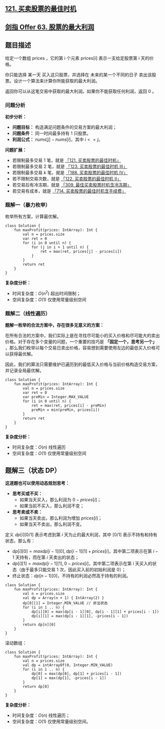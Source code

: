 ## [121. 买卖股票的最佳时机](https://leetcode.cn/problems/best-time-to-buy-and-sell-stock/)
## [剑指 Offer 63. 股票的最大利润](https://leetcode.cn/problems/gu-piao-de-zui-da-li-run-lcof/?favorite=xb9nqhhg)

## 题目描述

给定一个数组 prices ，它的第 i 个元素 prices[i] 表示一支给定股票第 i 天的价格。

你只能选择 某一天 买入这只股票，并选择在 未来的某一个不同的日子 卖出该股票。设计一个算法来计算你所能获取的最大利润。

返回你可以从这笔交易中获取的最大利润。如果你不能获取任何利润，返回 0 。

### 问题分析

**初步分析：**

- **问题目标：** 构造满足问题条件的交易方案的最大利润；
- **问题条件：** 同一时间最多持有 $1$ 只股票。
- **利润公式：** $nums[j] - nums[i]$，其中 $i <= j$。

**问题扩展：**

- 若限制最多交易 $1$ 笔，就是 [「121. 买卖股票的最佳时机」](https://leetcode.cn/problems/best-time-to-buy-and-sell-stock/solutions/2466374/yi-ti-san-jie-ju-jue-hua-li-hu-shao-zhua-ubf7/)
- 若限制最多交易 $2$ 笔，就是 [「123. 买卖股票的最佳时机 III」](https://leetcode.cn/problems/best-time-to-buy-and-sell-stock-iii/solutions/2466387/yi-ti-er-jie-ju-jue-hua-li-hu-shao-zhuan-wpeg/)
- 若限制最多交易 $k$ 笔，就是 [「188. 买卖股票的最佳时机 IV」](https://leetcode.cn/problems/best-time-to-buy-and-sell-stock-iv/solutions/2466386/yi-ti-yi-jie-ju-jue-hua-li-hu-shao-zhuan-f2az/)
- 若不限制交易次数，就是 [「122. 买卖股票的最佳时机 II」](https://leetcode.cn/problems/best-time-to-buy-and-sell-stock-ii/solutions/2466376/yi-ti-er-jie-ju-jue-hua-li-hu-shao-zhuan-85r3/) 
- 若交易后有冷冻期，就是 [「309. 最佳买卖股票时机含冷冻期」](https://leetcode.cn/problems/best-time-to-buy-and-sell-stock-with-cooldown/solutions/2466391/yi-ti-yi-jie-ju-jue-hua-li-hu-shao-zhuan-lo2y/)
- 若交易有成本，就是 [「714. 买卖股票的最佳时机含手续费」](https://leetcode.cn/problems/best-time-to-buy-and-sell-stock-with-transaction-fee/solutions/2466392/yi-ti-yi-jie-ju-jue-hua-li-hu-shao-zhuan-3vko/)

### 题解一（暴力枚举）

枚举所有方案，计算最优解。

```
class Solution {
    fun maxProfit(prices: IntArray): Int {
        val n = prices.size
        var ret = 0
        for (i in 0 until n) {
            for (j in i + 1 until n) {
                ret = max(ret, prices[j] - prices[i])
            }
        }
        return ret
    }
}
```

**复杂度分析：**

- 时间复杂度：$O(n^2)$ 超出时间限制；
- 空间复杂度：$O(1)$ 仅使用常量级别空间

### 题解二（线性遍历）

**题解一枚举的合法方案中，存在很多无意义的方案：**

在所有合法的方案中，我们实际上是在寻找尽可能小的买入价格和尽可能大的卖出价格。对于存在多个变量的问题，一个重要的技巧是 **「固定一个，思考另一个」** ，那么我们枚举以每个交易日卖出价格，容易想到需要使用左边的最低买入价格可以获得最优解。

因此，我们的算法只需要维护已遍历到的最低买入价格与当前价格构造交易方案，并记录全局最优解。

```
class Solution {
    fun maxProfit(prices: IntArray): Int {
        val n = prices.size
        var ret = 0
        var preMin = Integer.MAX_VALUE
        for (i in 0 until n) {
            ret = max(ret, prices[i] - preMin)
            preMin = min(preMin, prices[i])
        }
        return ret
    }
}
```

**复杂度分析：**

- 时间复杂度：$O(n)$ 线性遍历
- 空间复杂度：$O(1)$ 仅使用常量级别空间

## 题解三（状态 DP）

**这道题也可以使用动态规划思考：**

- **思考买或不买：**
    - 如果当天买入，那么利润为 $0 - prices[i]$；
    - 如果当前不买入，那么利润不变；
- **思考卖或不卖：**
    - 如果当天卖出，那么利润为增加 $prices[i]$；
    - 如果当天不卖出，那么利润不变。

定义 $dp[i][0/1]$ 表示考虑到第 $i$ 天为止的最大利润，其中 [0/1] 表示不持有和持有状态，那么有：

- $dp[i][0] = max{dp[i - 1][0], dp[i - 1][1] + prices[i]}$，其中第二项表示在第 $i - 1$ 天持有，而在第 $i$ 天卖出的状态；
- $dp[i][1] = max{dp[i - 1][1], 0 - prices[i]}$，其中第二项表示在第 i 天买入的状态（由于最多只能交易 $1$ 次，因此买入前的初始利润是 $0$）；
- 终止状态：$dp[n - 1][0]$，不持有的利润必然高于持有的利润。

```
class Solution {
    fun maxProfit(prices: IntArray): Int {
        val n = prices.size
        val dp = Array(n + 1) { IntArray(2) }
        dp[0][1] = Integer.MIN_VALUE // 非法状态
        for (i in 1 .. n) {
            dp[i][0] = max(dp[i - 1][0], dp[i - 1][1] + prices[i - 1])
            dp[i][1] = max(dp[i - 1][1], -prices[i - 1])
        }
        return dp[n][0]
    }
}
```

滚动数组：

```
class Solution {
    fun maxProfit(prices: IntArray): Int {
        val n = prices.size
        val dp = intArrayOf(0, Integer.MIN_VALUE)
        for (i in 1 .. n) {
            dp[0] = max(dp[0], dp[1] + prices[i - 1])
            dp[1] = max(dp[1], -prices[i - 1])
        }
        return dp[0]
    }
}
```

**复杂度分析：**

- 时间复杂度：$O(n)$ 线性遍历；
- 空间复杂度：$O(1)$ 仅使用常量级别空间。
